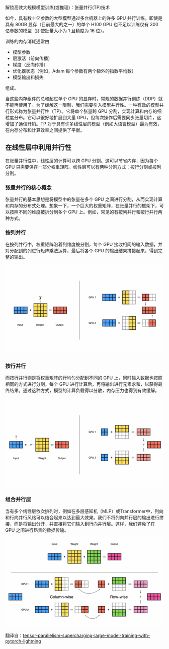 解锁高效大规模模型训练(或推理)：张量并行(TP)技术

如今，具有数十亿参数的大型模型通过多台机器上的许多 GPU 并行训练。即使是具有 80GB 显存（目前最大的之一）的单个 H100 GPU 也不足以训练仅有 300 亿参数的模型（即使批量大小为 1 且精度为 16 位）。

训练的内存消耗通常由

- 模型参数
- 层激活（前向传播）
- 梯度（反向传播）
- 优化器状态（例如，Adam 每个参数有两个额外的指数平均数）
- 模型输出和损失

组成。

当这些内存组件的总和超过单个 GPU 的显存时，常规的数据并行训练（DDP）就不能再使用了。为了缓解这一限制，我们需要引入模型并行性。一种有效的模型并行形式称为张量并行性（TP）。它将单个张量跨 GPU 分割，实现计算和内存的细粒度分布。它可以很好地扩展到大量 GPU，但每次操作后需要同步张量切片，这增加了通信开销。TP 对于具有许多线性层的模型（例如大语言模型）最为有效，在内存分布和计算效率之间提供了平衡。

## 在线性层中利用并行性

在张量并行性中，线性层的计算可以跨 GPU 分割。这可以节省内存，因为每个 GPU 只需要保存一部分权重矩阵。线性层可以有两种分割方式：按行分割或按列分割。

### 张量并行的核心概念

张量并行的基本思想是将模型中的张量在多个 GPU 之间进行分割，从而实现计算和内存的分布式处理。想象一下，一个巨大的权重矩阵，在张量并行的框架下，可以按照不同的维度被拆分到多个 GPU 上。例如，常见的有按列并行和按行并行两种方式。

### 按列并行

在按列并行中，权重矩阵沿着列维度被分割，每个 GPU 接收相同的输入数据，并对分配到的列进行矩阵乘法运算，最后将各个 GPU 的输出结果拼接起来，得到完整的输出。


![左：常规矩阵乘法。右：跨两个 GPU 的按列并行矩阵乘法](https://raw.githubusercontent.com/KenForever1/CDN/main/tp-col.jpeg)

### 按行并行

而按行并行则是将权重矩阵的行均匀分配到不同的 GPU 上，同时输入数据也按照相同的方式进行分割，每个 GPU 进行计算后，再将输出进行元素求和，以获得最终结果。通过这种方式，模型的计算负载得以分散，内存压力也得到有效缓解。

![左：常规矩阵乘法。右：在两个 GPU 上进行的按行并行矩阵乘法](https://raw.githubusercontent.com/KenForever1/CDN/main/tp-row.jpeg)

### 组合并行层

当有多个线性层依次排列时，例如在多层感知机（MLP）或Transformer中，列向和行向并行风格可以结合起来以达到最大效果。我们不将列向并行层的输出进行拼接，而是将输出分开，并直接将它们输入到行向并行层。这样，我们避免了在 GPU 之间进行昂贵的数据传输。


![顶部：两个常规矩阵乘法依次进行。底部：在两个 GPU 上组合列向和行向并行矩阵乘法](https://raw.githubusercontent.com/KenForever1/CDN/main/tp_combine.jpeg)

翻译自：[tensor-parallelism-supercharging-large-model-training-with-pytorch-lightning](https://lightning.ai/lightning-ai/studios/tensor-parallelism-supercharging-large-model-training-with-pytorch-lightning?section=featured&tab=overviewP "tensor-parallelism-supercharging-large-model-training-with-pytorch-lightning")
